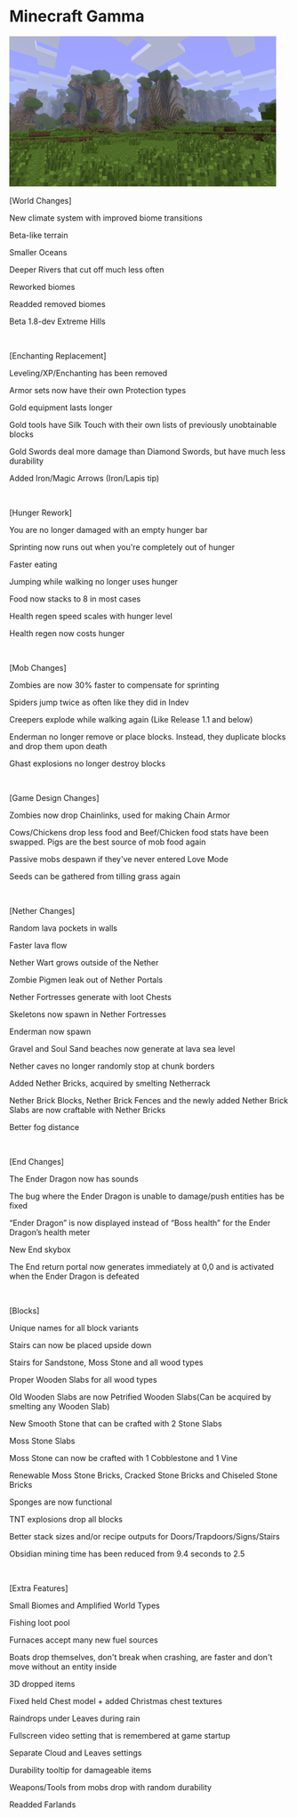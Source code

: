 # Minecraft Gamma
<p><img /><img src="https://github.com/Charmareian/Gamma/blob/main/extreme.png?raw=true" alt="" width="480" height="270" /></p>
<p><span style="font-weight: 400;">[World Changes]</span></p>
<p><span style="font-weight: 400;">New climate system with improved biome transitions</span></p>
<p><span style="font-weight: 400;">Beta-like terrain&nbsp;</span></p>
<p><span style="font-weight: 400;">Smaller Oceans&nbsp;</span></p>
<p><span style="font-weight: 400;">Deeper Rivers that cut off much less often&nbsp;</span></p>
<p><span style="font-weight: 400;">Reworked biomes</span></p>
<p><span style="font-weight: 400;">Readded removed biomes&nbsp;</span></p>
<p><span style="font-weight: 400;">Beta 1.8-dev Extreme Hills&nbsp;</span></p>
<p>&nbsp;</p>
<p><span style="font-weight: 400;">[Enchanting Replacement]</span></p>
<p><span style="font-weight: 400;">Leveling/XP/Enchanting has been removed&nbsp;</span></p>
<p><span style="font-weight: 400;">Armor sets now have their own Protection types</span></p>
<p><span style="font-weight: 400;">Gold equipment lasts longer</span></p>
<p><span style="font-weight: 400;">Gold tools have Silk Touch with their own lists of previously unobtainable blocks&nbsp;</span></p>
<p><span style="font-weight: 400;">Gold Swords deal more damage than Diamond Swords, but have much less durability</span></p>
<p><span style="font-weight: 400;">Added Iron/Magic Arrows (Iron/Lapis tip)</span></p>
<p>&nbsp;</p>
<p><span style="font-weight: 400;">[Hunger Rework]</span></p>
<p><span style="font-weight: 400;">You are no longer damaged with an empty hunger bar</span></p>
<p><span style="font-weight: 400;">Sprinting now runs out when you're completely out of hunger&nbsp;</span></p>
<p><span style="font-weight: 400;">Faster eating&nbsp;</span></p>
<p><span style="font-weight: 400;">Jumping while walking no longer uses hunger&nbsp;</span></p>
<p><span style="font-weight: 400;">Food now stacks to 8 in most cases</span></p>
<p><span style="font-weight: 400;">Health regen speed scales with hunger level</span></p>
<p><span style="font-weight: 400;">Health regen now costs hunger&nbsp;</span></p>
<p>&nbsp;</p>
<p><span style="font-weight: 400;">[Mob Changes]</span></p>
<p><span style="font-weight: 400;">Zombies are now 30% faster to compensate for sprinting</span></p>
<p><span style="font-weight: 400;">Spiders jump twice as often like they did in Indev</span></p>
<p><span style="font-weight: 400;">Creepers explode while walking again (Like Release 1.1 and below)</span></p>
<p><span style="font-weight: 400;">Enderman no longer remove or place blocks. Instead, they duplicate blocks and drop them upon death&nbsp;</span></p>
<p><span style="font-weight: 400;">Ghast explosions no longer destroy blocks&nbsp;</span></p>
<p>&nbsp;</p>
<p><span style="font-weight: 400;">[Game Design Changes]</span></p>
<p><span style="font-weight: 400;">Zombies now drop Chainlinks, used for making Chain Armor</span></p>
<p><span style="font-weight: 400;">Cows/Chickens drop less food and Beef/Chicken food stats have been swapped. Pigs are the best source of mob food again</span></p>
<p><span style="font-weight: 400;">Passive mobs despawn if they've never entered Love Mode</span></p>
<p><span style="font-weight: 400;">Seeds can be gathered from tilling grass again&nbsp;</span></p>
<p>&nbsp;</p>
<p><span style="font-weight: 400;">[Nether Changes]</span></p>
<p><span style="font-weight: 400;">Random lava pockets in walls</span></p>
<p><span style="font-weight: 400;">Faster lava flow</span></p>
<p><span style="font-weight: 400;">Nether Wart grows outside of the Nether</span></p>
<p><span style="font-weight: 400;">Zombie Pigmen leak out of Nether Portals</span></p>
<p><span style="font-weight: 400;">Nether Fortresses generate with loot Chests</span></p>
<p><span style="font-weight: 400;">Skeletons now spawn in Nether Fortresses</span></p>
<p><span style="font-weight: 400;">Enderman now spawn</span></p>
<p><span style="font-weight: 400;">Gravel and Soul Sand beaches now generate at lava sea level</span></p>
<p><span style="font-weight: 400;">Nether caves no longer randomly stop at chunk borders</span></p>
<p><span style="font-weight: 400;">Added Nether Bricks, acquired by smelting Netherrack</span></p>
<p><span style="font-weight: 400;">Nether Brick Blocks, Nether Brick Fences and the newly added Nether Brick Slabs are now craftable with Nether Bricks</span></p>
<p><span style="font-weight: 400;">Better fog distance</span></p>
<p>&nbsp;</p>
<p><span style="font-weight: 400;">[End Changes]</span></p>
<p><span style="font-weight: 400;">The Ender Dragon now has sounds</span></p>
<p><span style="font-weight: 400;">The bug where the Ender Dragon is unable to damage/push entities has be fixed</span></p>
<p><span style="font-weight: 400;">&ldquo;Ender Dragon&rdquo; is now displayed instead of &ldquo;Boss health&rdquo; for the Ender Dragon&rsquo;s health meter</span></p>
<p><span style="font-weight: 400;">New End skybox</span></p>
<p><span style="font-weight: 400;">The End return portal now generates immediately at 0,0 and is activated when the Ender Dragon is defeated</span></p>
<p>&nbsp;</p>
<p><span style="font-weight: 400;">[Blocks]</span></p>
<p><span style="font-weight: 400;">Unique names for all block variants</span></p>
<p><span style="font-weight: 400;">Stairs can now be placed upside down</span></p>
<p><span style="font-weight: 400;">Stairs for Sandstone, Moss Stone and all wood types</span></p>
<p><span style="font-weight: 400;">Proper Wooden Slabs for all wood types</span></p>
<p><span style="font-weight: 400;">Old Wooden Slabs are now Petrified Wooden Slabs(Can be acquired by smelting any Wooden Slab)</span></p>
<p><span style="font-weight: 400;">New Smooth Stone that can be crafted with 2 Stone Slabs&nbsp;</span></p>
<p><span style="font-weight: 400;">Moss Stone Slabs</span></p>
<p><span style="font-weight: 400;">Moss Stone can now be crafted with 1 Cobblestone and 1 Vine</span></p>
<p><span style="font-weight: 400;">Renewable Moss Stone Bricks, Cracked Stone Bricks and Chiseled Stone Bricks</span></p>
<p><span style="font-weight: 400;">Sponges are now functional</span></p>
<p><span style="font-weight: 400;">TNT explosions drop all blocks&nbsp;</span></p>
<p><span style="font-weight: 400;">Better stack sizes and/or recipe outputs for Doors/Trapdoors/Signs/Stairs</span></p>
<p><span style="font-weight: 400;">Obsidian mining time has been reduced from 9.4 seconds to 2.5</span></p>
<p>&nbsp;</p>
<p><span style="font-weight: 400;">[Extra Features]</span></p>
<p><span style="font-weight: 400;">Small Biomes and Amplified World Types</span></p>
<p><span style="font-weight: 400;">Fishing loot pool</span></p>
<p><span style="font-weight: 400;">Furnaces accept many new fuel sources&nbsp;</span></p>
<p><span style="font-weight: 400;">Boats drop themselves, don't break when crashing, are faster and don't move without an entity inside</span></p>
<p><span style="font-weight: 400;">3D dropped items&nbsp;</span></p>
<p><span style="font-weight: 400;">Fixed held Chest model + added Christmas chest textures&nbsp;</span></p>
<p><span style="font-weight: 400;">Raindrops under Leaves during rain&nbsp;</span></p>
<p><span style="font-weight: 400;">Fullscreen video setting that is remembered at game startup</span></p>
<p><span style="font-weight: 400;">Separate Cloud and Leaves settings&nbsp;</span></p>
<p><span style="font-weight: 400;">Durability tooltip for damageable items&nbsp;</span></p>
<p><span style="font-weight: 400;">Weapons/Tools from mobs drop with random durability</span></p>
<p><span style="font-weight: 400;">Readded Farlands </span></p>
